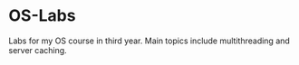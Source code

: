 # OS-Labs
Labs for my OS course in third year. Main topics include multithreading and server caching. 
